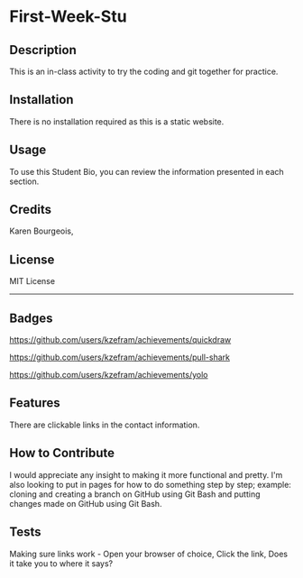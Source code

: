 # First-Week-Stu

## Description

This is an in-class activity to try the coding and git together for practice.

## Installation

There is no installation required as this is a static website.

## Usage

To use this Student Bio, you can review the information presented in each section.

## Credits

Karen Bourgeois,

## License

MIT License

---

## Badges

https://github.com/users/kzefram/achievements/quickdraw

https://github.com/users/kzefram/achievements/pull-shark

https://github.com/users/kzefram/achievements/yolo

## Features

There are clickable links in the contact information.

## How to Contribute

I would appreciate any insight to making it more functional and pretty. I'm also looking to put in pages for how to do something step by step; example: cloning and creating a branch on GitHub using Git Bash and putting changes made on GitHub using Git Bash.

## Tests

Making sure links work -
Open your browser of choice,
Click the link,
Does it take you to where it says?
